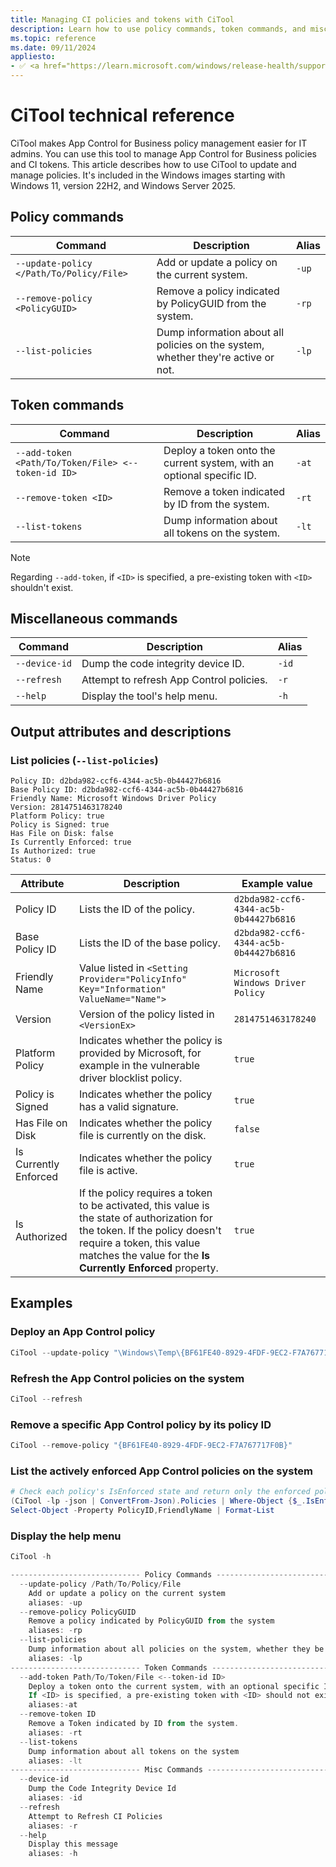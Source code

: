 ```yaml
---
title: Managing CI policies and tokens with CiTool
description: Learn how to use policy commands, token commands, and miscellaneous commands in CiTool
ms.topic: reference
ms.date: 09/11/2024
appliesto:
- ✅ <a href="https://learn.microsoft.com/windows/release-health/supported-versions-windows-client" target="_blank">Windows 11</a>
---
```


# CiTool technical reference

CiTool makes App Control for Business policy management easier for IT admins. You can use this tool to manage App Control for Business policies and CI tokens. This article describes how to use CiTool to update and manage policies. It's included in the Windows images starting with Windows 11, version 22H2, and Windows Server 2025.

## Policy commands

| Command | Description | Alias |
|--------|---------|---------|
| `--update-policy </Path/To/Policy/File>` | Add or update a policy on the current system. | `-up` |
| `--remove-policy <PolicyGUID>` | Remove a policy indicated by PolicyGUID from the system. | `-rp` |
| `--list-policies` | Dump information about all policies on the system, whether they're active or not. | `-lp` |

## Token commands

| Command | Description | Alias |
|--------|---------|---------|
| `--add-token <Path/To/Token/File> <--token-id ID>` | Deploy a token onto the current system, with an optional specific ID. | `-at` |
| `--remove-token <ID>` | Remove a token indicated by ID from the system. | `-rt` |
| `--list-tokens` | Dump information about all tokens on the system. | `-lt` |

> [!NOTE]
> Regarding `--add-token`, if `<ID>` is specified, a pre-existing token with `<ID>` shouldn't exist.

## Miscellaneous commands

| Command | Description | Alias |
|--------|---------|---------|
| `--device-id` | Dump the code integrity device ID. | `-id` |
| `--refresh` | Attempt to refresh App Control policies. | `-r` |
| `--help` | Display the tool's help menu. | `-h` |

## Output attributes and descriptions

### List policies (`--list-policies`)

```console
Policy ID: d2bda982-ccf6-4344-ac5b-0b44427b6816
Base Policy ID: d2bda982-ccf6-4344-ac5b-0b44427b6816
Friendly Name: Microsoft Windows Driver Policy
Version: 2814751463178240
Platform Policy: true
Policy is Signed: true
Has File on Disk: false
Is Currently Enforced: true
Is Authorized: true
Status: 0
```

| Attribute | Description | Example value |
|--------|---------|---------|
| Policy ID | Lists the ID of the policy. | `d2bda982-ccf6-4344-ac5b-0b44427b6816` |
| Base Policy ID | Lists the ID of the base policy. | `d2bda982-ccf6-4344-ac5b-0b44427b6816` |
| Friendly Name | Value listed in `<Setting Provider="PolicyInfo" Key="Information" ValueName="Name">` | `Microsoft Windows Driver Policy` |
| Version | Version of the policy listed in `<VersionEx>` | `2814751463178240` |
| Platform Policy | Indicates whether the policy is provided by Microsoft, for example in the vulnerable driver blocklist policy. | `true` |
| Policy is Signed | Indicates whether the policy has a valid signature. | `true` |
| Has File on Disk | Indicates whether the policy file is currently on the disk. | `false` |
| Is Currently Enforced | Indicates whether the policy file is active. | `true` |
| Is Authorized | If the policy requires a token to be activated, this value is the state of authorization for the token. If the policy doesn't require a token, this value matches the value for the **Is Currently Enforced** property. | `true` |

## Examples

### Deploy an App Control policy

```powershell
CiTool --update-policy "\Windows\Temp\{BF61FE40-8929-4FDF-9EC2-F7A767717F0B}.cip"
```

### Refresh the App Control policies on the system

```powershell
CiTool --refresh
```

### Remove a specific App Control policy by its policy ID

```powershell
CiTool --remove-policy "{BF61FE40-8929-4FDF-9EC2-F7A767717F0B}"
```

### List the actively enforced App Control policies on the system

```powershell
# Check each policy's IsEnforced state and return only the enforced policies
(CiTool -lp -json | ConvertFrom-Json).Policies | Where-Object {$_.IsEnforced -eq "True"} |
Select-Object -Property PolicyID,FriendlyName | Format-List
```

### Display the help menu

```powershell
CiTool -h

----------------------------- Policy Commands ---------------------------------
  --update-policy /Path/To/Policy/File
    Add or update a policy on the current system
    aliases: -up
  --remove-policy PolicyGUID
    Remove a policy indicated by PolicyGUID from the system
    aliases: -rp
  --list-policies
    Dump information about all policies on the system, whether they be active or not
    aliases: -lp
----------------------------- Token Commands ---------------------------------
  --add-token Path/To/Token/File <--token-id ID>
    Deploy a token onto the current system, with an optional specific ID
    If <ID> is specified, a pre-existing token with <ID> should not exist.
    aliases:-at
  --remove-token ID
    Remove a Token indicated by ID from the system.
    aliases: -rt
  --list-tokens
    Dump information about all tokens on the system
    aliases: -lt
----------------------------- Misc Commands ---------------------------------
  --device-id
    Dump the Code Integrity Device Id
    aliases: -id
  --refresh
    Attempt to Refresh CI Policies
    aliases: -r
  --help
    Display this message
    aliases: -h
```
